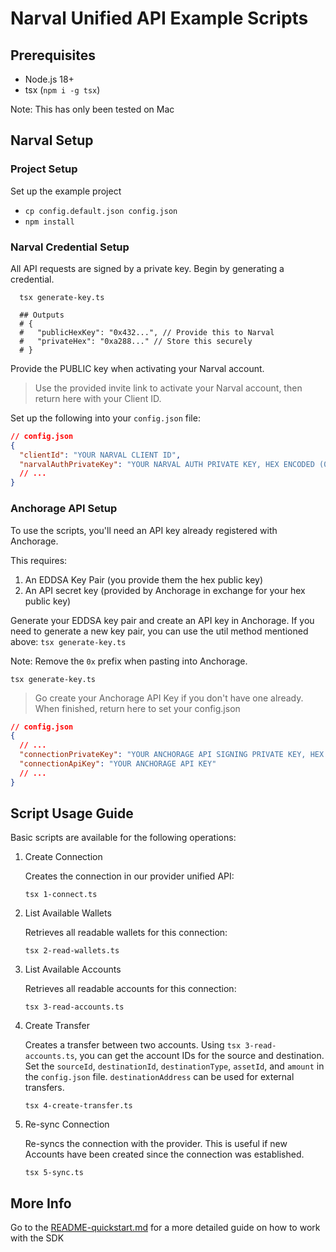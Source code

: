 # Narval Unified API Example Scripts

## Prerequisites

- Node.js 18+
- tsx (`npm i -g tsx`)

Note: This has only been tested on Mac

## Narval Setup

### Project Setup

Set up the example project

- `cp config.default.json config.json`
- `npm install`

### Narval Credential Setup

All API requests are signed by a private key. Begin by generating a credential.

```shell
  tsx generate-key.ts

  ## Outputs
  # {
  #   "publicHexKey": "0x432...", // Provide this to Narval
  #   "privateHex": "0xa288..." // Store this securely
  # }
```

Provide the PUBLIC key when activating your Narval account.

> Use the provided invite link to activate your Narval account, then return here with your Client ID.

Set up the following into your `config.json` file:

```json
// config.json
{
  "clientId": "YOUR NARVAL CLIENT ID",
  "narvalAuthPrivateKey": "YOUR NARVAL AUTH PRIVATE KEY, HEX ENCODED (0x...)"
  // ...
}
```

### Anchorage API Setup

To use the scripts, you'll need an API key already registered with Anchorage.

This requires:

1. An EDDSA Key Pair (you provide them the hex public key)
2. An API secret key (provided by Anchorage in exchange for your hex public key)

Generate your EDDSA key pair and create an API key in Anchorage.
If you need to generate a new key pair, you can use the util method mentioned above: `tsx generate-key.ts`

Note: Remove the `0x` prefix when pasting into Anchorage.

```shell
tsx generate-key.ts
```

> Go create your Anchorage API Key if you don't have one already. When finished, return here to set your config.json

```json
// config.json
{
  // ...
  "connectionPrivateKey": "YOUR ANCHORAGE API SIGNING PRIVATE KEY, HEX ENCODED (0x...)",
  "connectionApiKey": "YOUR ANCHORAGE API KEY"
  // ...
}
```

## Script Usage Guide

Basic scripts are available for the following operations:

1. Create Connection

   Creates the connection in our provider unified API:

   ```shell
   tsx 1-connect.ts
   ```

2. List Available Wallets

   Retrieves all readable wallets for this connection:

   ```shell
   tsx 2-read-wallets.ts
   ```

3. List Available Accounts

   Retrieves all readable accounts for this connection:

   ```shell
   tsx 3-read-accounts.ts
   ```

4. Create Transfer

   Creates a transfer between two accounts.
   Using `tsx 3-read-accounts.ts`, you can get the account IDs for the source and destination. Set the `sourceId`, `destinationId`, `destinationType`, `assetId`, and `amount` in the `config.json` file. `destinationAddress` can be used for external transfers.

   ```shell
   tsx 4-create-transfer.ts
   ```

5. Re-sync Connection

   Re-syncs the connection with the provider. This is useful if new Accounts have been created since the connection was established.

   ```shell
   tsx 5-sync.ts
   ```

## More Info

Go to the [README-quickstart.md](README-quickstart.md) for a more detailed guide on how to work with the SDK
